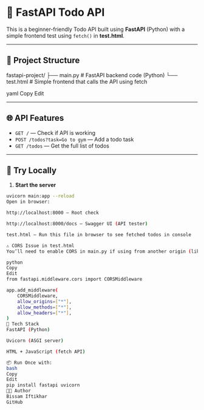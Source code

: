 # 🚀 FastAPI Todo API

This is a beginner-friendly Todo API built using **FastAPI** (Python) with a simple frontend test using `fetch()` in **test.html**.

---

## 📁 Project Structure

fastapi-project/
├── main.py # FastAPI backend code (Python)
└── test.html # Simple frontend that calls the API using fetch

yaml
Copy
Edit

---

## 🌐 API Features

- `GET /` — Check if API is working  
- `POST /todos?task=Go to gym` — Add a todo task  
- `GET /todos` — Get the full list of todos  

---

## 🧪 Try Locally

1. **Start the server**

```bash
uvicorn main:app --reload
Open in browser:

http://localhost:8000 – Root check

http://localhost:8000/docs – Swagger UI (API tester)

test.html – Run this file in browser to see fetched todos in console

⚠️ CORS Issue in test.html
You’ll need to enable CORS in main.py if using from another origin (like Live Server):

python
Copy
Edit
from fastapi.middleware.cors import CORSMiddleware

app.add_middleware(
    CORSMiddleware,
    allow_origins=["*"],
    allow_methods=["*"],
    allow_headers=["*"],
)
🧰 Tech Stack
FastAPI (Python)

Uvicorn (ASGI server)

HTML + JavaScript (fetch API)

📦 Run Once with:
bash
Copy
Edit
pip install fastapi uvicorn
👨‍💻 Author
Bissam Iftikhar
GitHub